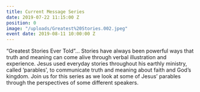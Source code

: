 ```yaml
---
title: Current Message Series
date: 2019-07-22 11:15:00 Z
position: 0
image: "/uploads/Greatest%20Stories.002.jpeg"
event date: 2019-08-11 10:00:00 Z
---
```


“Greatest Stories Ever Told”… Stories have always been powerful ways that truth and meaning can come alive through verbal illustration and experience.  Jesus used everyday stories throughout his earthly ministry, called ‘parables', to communicate truth and meaning about faith and God’s kingdom.  Join us for this series as we look at some of Jesus’ parables through the perspectives of some different speakers.